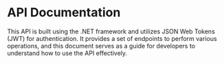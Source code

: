 # API Documentation
This API is built using the .NET framework and utilizes JSON Web Tokens (JWT) for authentication. It provides a set of endpoints to perform various operations, and this document serves as a guide for developers to understand how to use the API effectively.
